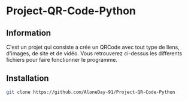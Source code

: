 # Project-QR-Code-Python
## Information
C'est un projet qui consiste a crée un QRCode avec tout type de liens, d'images, de site et de vidéo.
Vous retrouverez ci-dessus les differents fichiers pour faire fonctionner le programme.

## Installation
```bash
git clone https://github.com/AloneDay-91/Project-QR-Code-Python
```

